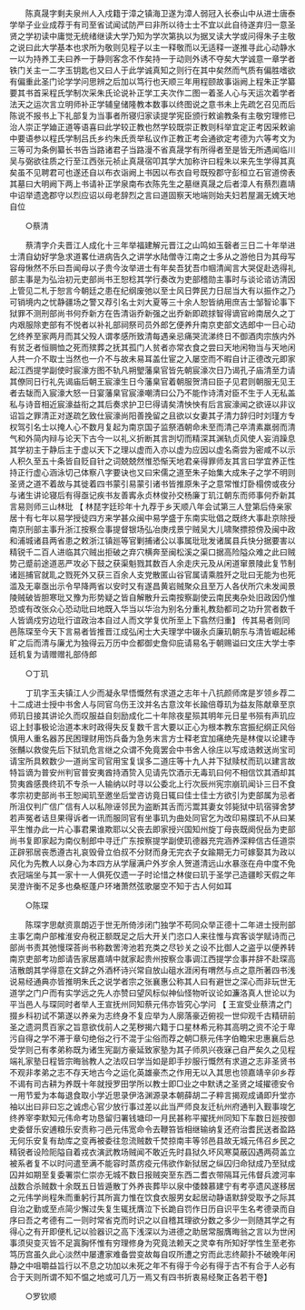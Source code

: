 <!-- { "loadSidebar": true } -->
　　陈真晟字剩夫泉州人入戍籍于漳之镇海卫遂为漳人弱冠入长泰山中从进士唐泰学举子业业成荐于有司至省试闻试防严曰非所以待士士不宜以此自待遂弃归一意圣贤之学初读中庸觉无统绪继读大学乃知为学次第执以为据叉读大学或问得朱子主敬之说曰此大学基本也求所为敬则见程子以主一释敬而以无适释一遂推寻此心动静水一以为持养工夫曰养一于静则客念不作矣持一于动则外诱不夺矣大学诚意一章学者铁门关主一二字玉钥匙也又曰人于此学诚真知之则行在其中矣然而气质有偏胜嗜欲有偏重此圣门论学学问思辨之后加以笃行也天顺三年用程颐故事诣阙上程朱正学纂要其书首采程氏学制次采朱氏论说补正学工夫次作二图一着圣人心与天运次着学者法天之运次言立明师补正学辅皇储隆教本数事以终图说之意书未上先疏乞召见而后陈说不报书上下礼部复为当事者所寝归家读提学宪臣颁行敕谕教条有主敬穷理修已治人崇正学廸正道等语喜曰此学较正教也然学较既崇正教则科举宜定正考因采敕谕中要语参以程氏学制吕氏乡约朱氏贡举私议作正教正考会通欲定考德为六等考文为三等可为条例纂长书告当路诸君子当路漫不省真晟学有所得者至是皆无所遇闻临川吴与弼欲往质之行至江西张元祯止真晟宿叩其学大加称许曰程朱以来先生学得其真矣虽不见聘君可也遂还自以布衣诣阙上书因以布衣自号既殁郡守彭桓立石官道傍表其墓曰大明阙下两上书请补正学泉南布衣陈先生之墓继真晟之后者漳人有蔡烈嘉靖中诏举遗逸郡守以烈应诏以母老辞烈之言曰道固察天地端则始夫妇若屋漏无媿天地自位 

　　○蔡清 

　　蔡清字介夫晋江人成化十三年举福建解元晋江之山鸣如玉磬者三日二十年举进士清自幼好学急求道畧仕进病告久之讲学水陆僧寺江南之士多从之游他日为其母写容母愀然不乐曰吾闻母以子贵今汝举进士有年矣吾犹吾巾帼清闻言大哭促赴选得礼部主事是为弘治初元吏部尚书王恕稔其学行奏改为吏部稽勋主事时与谈论谘访清因上管见二札于恕言今朝廷之患在纪纲废弛以至士风日弊民力日屈当大有以振作之乃可销境内之忧静疆场之警又荐引名士刘大夏等三十余人恕皆纳用庶吉士邹智论事下狱罪不测刑部尚书何乔新方在告清诣乔新强之出乔新即疏捄智得谪官岭南居久之丁内艰服除吏部有不悦者以补礼部祠祭司员外郎乞便养升南京吏部文选郎中一日心动乞终养至家两月而其父殁人谓孝感所致清每遇亲忌痛哭流涕终日不御酒肉宗族内外有贫乏者恒赒恤之死而殡葬之抚其孤门人贫者亦常衣食之尝曰天地闲物当与天地闲人共一介不取士当然也一介不与故未易耳盖仕宦之入屡空而不暇自计正德改元即家起江西提学副使时宸濠方图不轨凡朔朢藩臬官皆先朝宸濠次日乃谒孔子庙清至力请其僚同日行礼先谒庙后朝王宸濠生日今藩臬官着朝服贺清曰臣子见君则朝服无见王者去韨而入宸濠大怒一日宴藩臬官宸濠嘲清曰公乃不能作诗清对臣不生于人无私盖私与诗音相近宸濠益衔之其后奏求护卫巳得请矣清怏怏有后言宸濠闻之欲诬以非议诏旨之罪清正对遂疏乞致仕宸濠尚阳善挽留之且欲以女妻其子清力辞归时刘瑾方专权驾引名士以掩人心不数月复起为南京国子监祭酒朝命未至而清己卒清素羸弱而清气和外简内辩与论天下古今一以礼义折断其言剀切而精深其渊轨贞风使人妄消躁息其学初主于静后主于虚以天下之理以虚而入亦以虚为应因以虚名斋尝为密咸不以示人积久至五十条皆自贬自针之词兢兢然惟恐惭天地君亲得罪师友其言曰学宜养正性持正行虚心涵泳切己体察八字要诀也又曰宋儒之道至朱子始集大成朱子之学不明则圣贤之道不着故与其徙着四书蒙引易蒙引诸书皆推原朱子之意常惟灯卧榻傍或夜分与诸生讲论寝后有得亟记疾书友善寗永贞林俊孙交杨廉丁玑江朝东而师事何乔新其言易则师三山林玭 【 林琵字廷珍年十九荐于乡天顺八年会试第三人登第后侍亲家居十有七年以易学授徒四方来学甚众闽中易学盛于东南实玭倡之既终大事赴京除授南京刑部主事升浙江按察佥事提督银场弘冶庚戌景宁贼吴大儿啸聚摽掠傍及闽中政和浦城诸县两省患之敕浙江镇廵等官剿捕诸公以事属玭玭发诸属县兵快分据要害以精锐千二百人进临其穴贼出拒破之弃穴横奔至闽松溪之渠口据高险隘众难之此曰贼势己蹙前途道恶严攻必下鼓之获渠魁戮其数百人余走庆元及从闲道窜景陵此复节制诸廵捕官就耴之戮死外又获三百余人支党散匿山谷官属请乘胜歼之玭曰无能为也死滥及无辜亟出示令早降两省以安时又有遂昌黄岩贼聚众且至万人各伏所穴未发闻景陵贼破皆胆寒玭又豫为形势疑之皆自解散升云南按察副使云南民夷杂处旧政因仍惟恐或有改张众心恐动玭曰地既入华当以华治为别名分重礼教劾都司之功升赏者数千人皆谪戍穷边玭行谊政治本自过人而文学复优所至上下翕然归重】 传其易者则同邑陈琛至今天下言易者皆推晋江成弘闲士大夫理学中辍永贞廉玑朝东与清皆崛起稀旷之后而清与廉尤为独得云万历中佥都御史詹仰庇请易名于朝赐谥曰文庄大学士李廷机复为请赠赠礼部侍郎 

　　○丁玑 

　　丁玑字玉夫镇江人少而凝永早悟慨然有求道之志年十八抗颜师席是岁领乡荐二十二成进士授中书舍人与同官乌伤王汶并名古意汶年长踰倍尊玑为益友陈献章至京师玑日接其讲论久而叹服益自刻励成化二十年除夜星殒其明年元日星书殒有声玑应诏上封事极论治道本末时政得失反复数千言大要以正心为根本教东宫振纪纲正风俗慎用人重名器苏民困理财用饬兵备为急务末言方士释老宜加痛绝先是林俊以论建寺张黼以救俊先后下狱玑危言继之众谓不免竟罢会中书舍人徐庄以写成诰敕送尚宝司请宝所具敕数少一道尚宝司官用宝复误多二道庄等十九人并下狱赎杖而玑以建言故特旨谪为普安州判官普安夷酋持酒贽入见请先饮酒示无毒玑曰何不相信饮其酒却其贽夷酋感畏终玑不专杀一人输纳以时寻以公委北上行次辰州宪宗崩玑闻讣三日不食孝宗初吏部尚书王恕闻玑至邀坐后堂咨访竟日辄曰佳士佳士方欲引为吏部属为忌者所沮仅判广信广信有人以私隙诬邻民为盗断其舌而污鬻其妻女邻毙狱中玑宿驿舍梦若声冤者诘旦果得诉者一讯而服同官有坐事玑为曲处同官乞为改印易牒玑不从曰某平生惟办此一片心事君果谁欺耶以父丧去即家授兴国知州旋丁母丧既阕倪岳为吏部尚书复即家起为南仪制郎中寻迁广东按察提学副使玑德器充完涵养深粹信古任道崇正辟邪居丧悉遵古礼哀毁骨立伯叔不分财而身无完衣子女踰期无力可嫁娶其为政以风化为先教人以身心为本四方从学屦满户外岁余人贺道清远山水暴涨在舟中度不免衣冠端坐与其一家十一人俱死仅遗一子时论惜之林俊曰玑于圣学己造疆畛天假之年吴澄许衡不足多也桑枢蓬户环堵萧然弦歌屡空不知于古人何如耳 

　　○陈琛 

　　陈琛字思献资禀朗迈于世无所倚涉闭门独学不苟同众举正德十二年进士授刑部主事乞南户部榷淮安舟税正额既足之后大开关门恣口人来往惟与宾客谈学赋诗而己部尚书责其弛慢琛荅尚书称数罟洿池若充类之尽钞关之设不比御人之盗乎以便养转南京吏部考功郎请告家居嘉靖中就家起贵州按察佥事调江西提学佥事并辞不赴琛高洁散朗其学得意在文辞之外酒杯诗兴常自放山砠水涯闲有喟然与点之意所著四书浅说易经通典亦皆推明朱氏之说学者宗之张襄惠公称其人曰有避世之深心而非玩世无道学之门户而有实学远之先人亦赞曰望风标似神仙怪物听议论如濂洛真人世论以为平当邑人与琛同时者举人王宣抚州同知蔡元伟亦皆究心学问 【 王宣受业蔡清之门掇乡科初试不第遂以养亲为志终身不复应举为人廓落豪迈俯视一世仰观千古精研前圣之遗洞贯百家之旨意欲伐前人之芜秽揭六籍于口星林希元称其高明之资不沦于卑污自得之学不滞于章句绝俗之行不混于尘俗而荐之朝□蔡元伟字伯瞻宋忠惠襄后总受学则己有孝弟称既为诸生宪副方豪延致家塾为其子师夙兴夜寐己自严矣久之见程端礼家塾日程皆宗晦翁教人之法叹曰学当如是即手抄服行慨然有求道之志非圣贤书不观非孝弟之志不存天地古今之运化英雄豪杰之作用无以入其思也领嘉靖辛卯乡荐不谒有司古耕为养既十年就授罗田学所以教士即□业之中默诱之圣贤之域擢德安令一用节爱为本每退食取小学近思录伊洛渊源录本朝薛胡二子粹言揭观成诵即升堂亦袖以出曰非曰忘之诚虑心官少放行事过差以此当严师良友迁杭州府通判入觐事竣乞终养宰李默知元伟命考功恳留归署钱塘印一月民甚称平擢抚州同知下车数日廵按御史委督乐安逋粮乐安责称刁邑元伟宽命令去鞭笞皆相继输纳复还府治耆民送者盈路无何乐安复有劫库之变再被委往忽流贼数千焚掠南丰等邻邑县故无城元伟召乡民之精锐者设险阨隘自着戎衣演武教场贼闻不敢近先时县狱久坏风寒莫蔽囚遇两荷盖立被系者复不以时问遣至满不能容时蒸疠疫元伟欲作新狱居之纵囚归命狱成乃至狱成囚并如期至复委署崇仁崇亦无城不数日报贼突至东西二耆衣带隔耳元伟督兵渡河率战数合杀贼数十余既五日皆遁散丁外养丧葬毕以泉中倭棘慕建宁有考亭遗风遂移居之元伟学尚程朱而重躬行其所寘力惟在饮食衣服男女起居动静语默辞受取予之际其自治之勤或至点简少懈过失复生辄抚膺泣下长跪自罚作日历自识平生名考德录而自序曰吾之考德有二一则时常省克而时识之以自稽其理欲分数之多少一则随其学之有得心之有开即便札记以验器识之高下浅深以为进德之助居常服膺晦翁之言以为世闲事须臾变灭皆不足寘胸怀惟有穷理修身为究竟法赖天之灵幸有所知好学性生至老弥笃历宫虽久此心淡然中屡遭家难备尝变故每自叹所遭之穷而此志终颠扑不破晚年闲静之中咀嚼益旨行以不息之功加以未死之年不有得于今必有得于古不有合于人必有合于天则所谓不知不愠之地或可几万一焉又有四书折衷易经聚正各若干卷】 

　　○罗钦顺 

